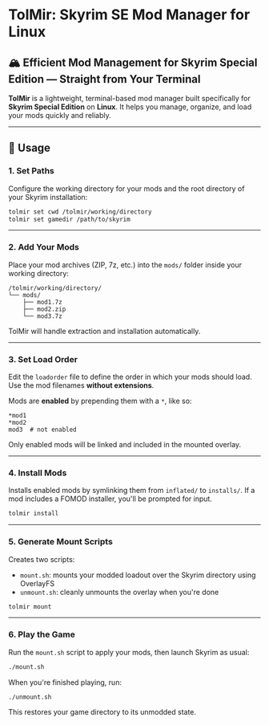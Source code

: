 # **TolMir**: Skyrim SE Mod Manager for Linux

## 🏔️ Efficient Mod Management for Skyrim Special Edition — Straight from Your Terminal

**TolMir** is a lightweight, terminal-based mod manager built specifically for **Skyrim Special Edition** on **Linux**. It helps you manage, organize, and load your mods quickly and reliably.

---

## 🚀 Usage

### 1. Set Paths

Configure the working directory for your mods and the root directory of your Skyrim installation:

```sh
tolmir set cwd /tolmir/working/directory
tolmir set gamedir /path/to/skyrim
```

---

### 2. Add Your Mods

Place your mod archives (ZIP, 7z, etc.) into the `mods/` folder inside your working directory:

```
/tolmir/working/directory/
└── mods/
    ├── mod1.7z
    ├── mod2.zip
    └── mod3.7z
```

TolMir will handle extraction and installation automatically.

---

### 3. Set Load Order

Edit the `loadorder` file to define the order in which your mods should load. Use the mod filenames **without extensions**.

Mods are **enabled** by prepending them with a `*`, like so:

```
*mod1
*mod2
mod3  # not enabled
```

Only enabled mods will be linked and included in the mounted overlay.

---

### 4. Install Mods

Installs enabled mods by symlinking them from `inflated/` to `installs/`. If a mod includes a FOMOD installer, you'll be prompted for input.

```sh
tolmir install
```

---

### 5. Generate Mount Scripts

Creates two scripts:

* `mount.sh`: mounts your modded loadout over the Skyrim directory using OverlayFS
* `unmount.sh`: cleanly unmounts the overlay when you're done

```sh
tolmir mount
```

---

### 6. Play the Game

Run the `mount.sh` script to apply your mods, then launch Skyrim as usual:

```sh
./mount.sh
```

When you're finished playing, run:

```sh
./unmount.sh
```

This restores your game directory to its unmodded state.
